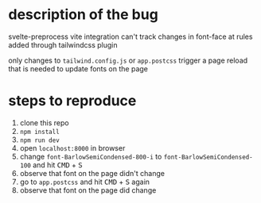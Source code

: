 # description of the bug

svelte-preprocess vite integration can't track changes in font-face at rules added through tailwindcss plugin

only changes to `tailwind.config.js` or `app.postcss` trigger a page reload that is needed to update fonts on the page

# steps to reproduce

1. clone this repo
2. `npm install`
3. `npm run dev`
4. open `localhost:8000` in browser
5. change `font-BarlowSemiCondensed-800-i` to `font-BarlowSemiCondensed-100` and hit <kbd>CMD</kbd> + <kbd>S</kbd>
6. observe that font on the page didn't change
7. go to `app.postcss` and hit <kbd>CMD</kbd> + <kbd>S</kbd> again
8. observe that font on the page did change

